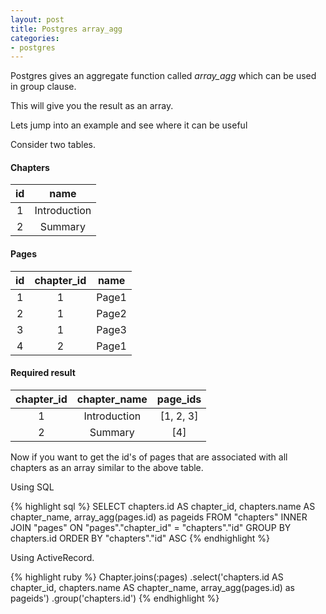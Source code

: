 ```yaml
---
layout: post
title: Postgres array_agg
categories:
- postgres
---
```


Postgres gives an aggregate function called *array_agg* which can be used in
group clause.

This will give you the result as an array.

Lets jump into an example and see where it can be useful

Consider two tables.

#### Chapters

|  id 	|     name     	|
|:---:	|:------------:	|
|  1  	| Introduction 	|
|  2  	| Summary     	|

#### Pages

|  id 	| chapter_id 	|  name 	|
|:---:	|:---------:	|:-----:	|
|  1  	|     1     	| Page1 	|
|  2  	|     1     	| Page2 	|
|  3  	|     1     	| Page3 	|
|  4  	|     2     	| Page1 	|

#### Required result

|  chapter_id 	| chapter_name 	|  page_ids 	|
|:-----------:	|:------------:	|:---------:	|
|      1      	| Introduction 	| [1, 2, 3] 	|
|      2      	|    Summary   	|    [4]    	|

Now if you want to get the id's of pages that are associated with all chapters as an array similar to the above table.

Using SQL

{% highlight sql %}
  SELECT chapters.id AS chapter_id,
  chapters.name AS chapter_name,
  array_agg(pages.id) as pageids FROM "chapters"
  INNER JOIN "pages" ON "pages"."chapter_id" = "chapters"."id"
  GROUP BY chapters.id
  ORDER BY "chapters"."id" ASC
{% endhighlight %}

Using ActiveRecord.

{% highlight ruby %}
  Chapter.joins(:pages)
    .select('chapters.id AS chapter_id, chapters.name AS chapter_name, array_agg(pages.id) as pageids')
    .group('chapters.id')
{% endhighlight %}
